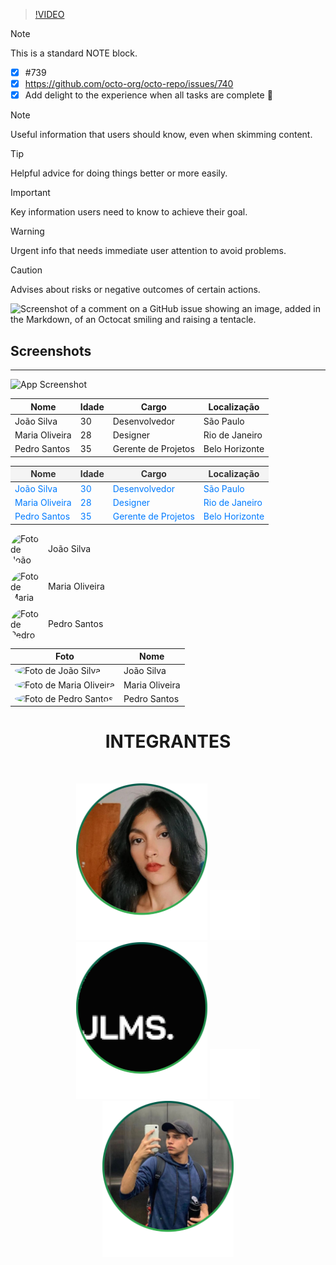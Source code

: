 >[!VIDEO](https://video.tv.adobe.com/v/29770/?quality=12)

>[!NOTE]
>
>This is a standard NOTE block.

- [x] #739
- [x] https://github.com/octo-org/octo-repo/issues/740
- [x] Add delight to the experience when all tasks are complete :tada:

> [!NOTE]
> Useful information that users should know, even when skimming content.

> [!TIP]
> Helpful advice for doing things better or more easily.

> [!IMPORTANT]
> Key information users need to know to achieve their goal.

> [!WARNING]
> Urgent info that needs immediate user attention to avoid problems.

> [!CAUTION]
> Advises about risks or negative outcomes of certain actions.


![Screenshot of a comment on a GitHub issue showing an image, added in the Markdown, of an Octocat smiling and raising a tentacle.](https://myoctocat.com/assets/images/base-octocat.svg)


## Screenshots
----
![App Screenshot](https://via.placeholder.com/468x300?text=App+Screenshot+Here)


| Nome         | Idade | Cargo           | Localização   |
|--------------|-------|-----------------|---------------|
| João Silva   | 30    | Desenvolvedor    | São Paulo     |
| Maria Oliveira| 28    | Designer         | Rio de Janeiro|
| Pedro Santos  | 35    | Gerente de Projetos | Belo Horizonte|


<table>
  <thead>
    <tr>
      <th style="background-color: #f4f4f4; color: #333;">Nome</th>
      <th style="background-color: #f4f4f4; color: #333;">Idade</th>
      <th style="background-color: #f4f4f4; color: #333;">Cargo</th>
      <th style="background-color: #f4f4f4; color: #333;">Localização</th>
    </tr>
  </thead>
  <tbody>
    <tr>
      <td style="color: #007BFF;">João Silva</td>
      <td style="color: #007BFF;">30</td>
      <td style="color: #007BFF;">Desenvolvedor</td>
      <td style="color: #007BFF;">São Paulo</td>
    </tr>
    <tr>
      <td style="color: #007BFF;">Maria Oliveira</td>
      <td style="color: #007BFF;">28</td>
      <td style="color: #007BFF;">Designer</td>
      <td style="color: #007BFF;">Rio de Janeiro</td>
    </tr>
    <tr>
      <td style="color: #007BFF;">Pedro Santos</td>
      <td style="color: #007BFF;">35</td>
      <td style="color: #007BFF;">Gerente de Projetos</td>
      <td style="color: #007BFF;">Belo Horizonte</td>
    </tr>
  </tbody>
</table>


<div style="display: flex; align-items: center; margin-bottom: 10px;">
    <img src="https://via.placeholder.com/50" alt="Foto de João Silva" style="width: 50px; height: 50px; border-radius: 50%; margin-right: 10px;">
    <span>João Silva</span>
</div>

<div style="display: flex; align-items: center; margin-bottom: 10px;">
    <img src="https://via.placeholder.com/50" alt="Foto de Maria Oliveira" style="width: 50px; height: 50px; border-radius: 50%; margin-right: 10px;">
    <span>Maria Oliveira</span>
</div>

<div style="display: flex; align-items: center; margin-bottom: 10px;">
    <img src="https://via.placeholder.com/50" alt="Foto de Pedro Santos" style="width: 50px; height: 50px; border-radius: 50%; margin-right: 10px;">
    <span>Pedro Santos</span>
</div>


<table>
  <thead>
    <tr>
      <th>Foto</th>
      <th>Nome</th>
    </tr>
  </thead>
  <tbody>
    <tr>
      <td><img src="https://via.placeholder.com/50" alt="Foto de João Silva" style="width: 50px; height: 50px; border-radius: 50%;"></td>
      <td>João Silva</td>
    </tr>
    <tr>
      <td><img src="https://via.placeholder.com/50" alt="Foto de Maria Oliveira" style="width: 50px; height: 50px; border-radius: 50%;"></td>
      <td>Maria Oliveira</td>
    </tr>
    <tr>
      <td><img src="https://via.placeholder.com/50" alt="Foto de Pedro Santos" style="width: 50px; height: 50px; border-radius: 50%;"></td>
      <td>Pedro Santos</td>
    </tr>
  </tbody>
</table>



<h1 align="center">INTEGRANTES</h1>
<br>
<p align="center" class="github-links">
<a href="https://github.com/Geisbelly-vic">
    <img src="https://github.com/Geisbelly-vic/Curso-de-Figma-2024-02/blob/main/Imagens/Integrante/Group%20107.png" width="210px" alt="Geisbelly"></a>
    <img src="https://github.com/Geisbelly-vic/Curso-de-Figma-2024-02/blob/main/Imagens/Integrante/Rectangle%20375.png" width="80px">
<a href="https://github.com/baskerbyte">
    <img src="https://github.com/Geisbelly-vic/Curso-de-Figma-2024-02/blob/main/Imagens/Integrante/Group%20105.png" width="210px" alt="Luís"></a>
    <img src="https://github.com/Geisbelly-vic/Curso-de-Figma-2024-02/blob/main/Imagens/Integrante/Rectangle%20375.png" width="80px">
<a href="https://github.com/MariAntonia-010">
    <img src="https://github.com/Geisbelly-vic/Curso-de-Figma-2024-02/blob/main/Imagens/Integrante/Group%20106.png" width="210px" alt="Maria"></a>
</p>


